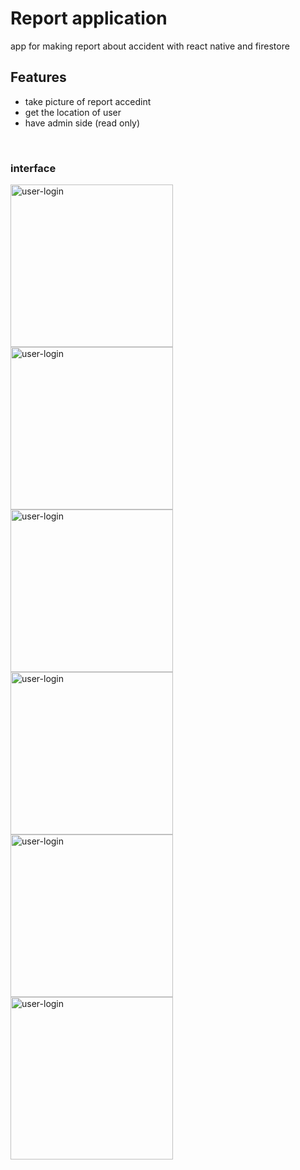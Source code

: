# Report application 
app for making report about accident with react native and firestore

## Features
* take picture of report accedint
* get the location of user
* have admin side (read only)

<br />

###  interface
<img align="left" alt="user-login" width="260px" src="https://trello-attachments.s3.amazonaws.com/5f22efdf08d24f86d4ca3c15/5f2c6530f564eb5433376ff1/5d36ab8764f3c815dd58d7b3863e5d42/Screenshot_1596743115.png" />
<img align="left" alt="user-login" width="260px" src="https://trello-attachments.s3.amazonaws.com/5f22efdf08d24f86d4ca3c15/5f2c6530f564eb5433376ff1/5c63a32a4dc1c9d19eea6e95f93d4b39/Screenshot_1596743183.png" />
<img align="left" alt="user-login" width="260px" src="https://trello-attachments.s3.amazonaws.com/5f22efdf08d24f86d4ca3c15/5f2c6530f564eb5433376ff1/b1e47af4544c1fe273370e86a8526239/Screenshot_1596744062.png" />

<img align="left" alt="user-login" width="260px" src="https://trello-attachments.s3.amazonaws.com/5f22efdf08d24f86d4ca3c15/5f2c6530f564eb5433376ff1/8122dbabf7a9a1e666f0db380dde382e/Screenshot_1596743148.png" />
<img align="left" alt="user-login" width="260px" src="https://trello-attachments.s3.amazonaws.com/5f22efdf08d24f86d4ca3c15/5f2c6530f564eb5433376ff1/048201cb278d2388a8a259d375f5b09f/Screenshot_1596744324.png" />
<img align="left" alt="user-login" width="260px" src="https://trello-attachments.s3.amazonaws.com/5f22efdf08d24f86d4ca3c15/5f2c6530f564eb5433376ff1/c4f7584be84f022dc3d37c89968b4267/Screenshot_1596744462.png" />

